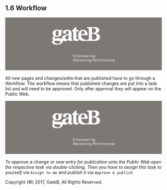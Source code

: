 ## 1.6 Workflow


![alt text](../reference/dummy.png "this is a placeholder")

All new pages and changes/edits that are published have to go through a Workflow. The workflow means that published changes are put into a task list and will need to be approved. Only after approval they will appear on the Public Web.

![alt text](../reference/dummy.png "this is a placeholder")

*To approve a change or new entry for publication onto the Public Web open the respective task via double-clicking. Then you have to assign this task to yourself via `Assign to me` and publish it via `Approve & publish`.*

Copyright (©) 2017, GateB, All Rights Reserved.
